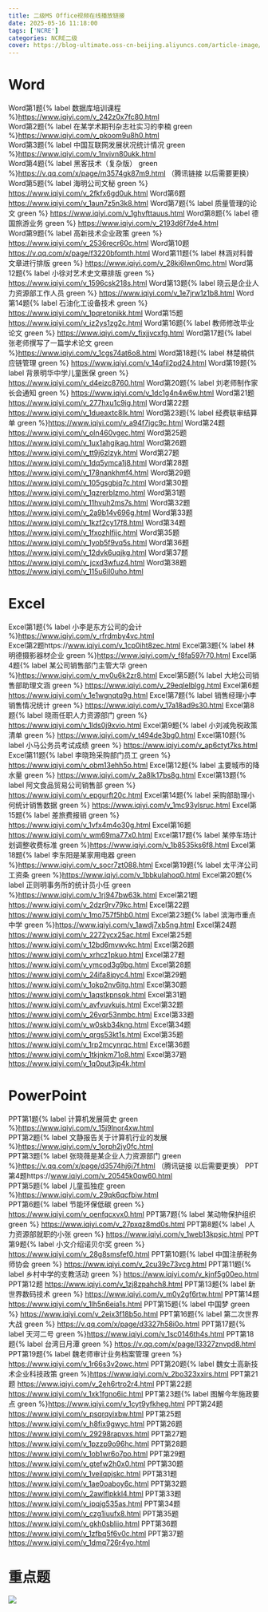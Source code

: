 ```yaml
---
title: 二级MS Office视频在线播放链接
date: 2025-05-16 11:18:00
tags: ['NCRE']
categories: NCRE二级
cover: https://blog-ultimate.oss-cn-beijing.aliyuncs.com/article-image/20250516174304345.png
---
```


# Word
Word第1题{% label  数据库培训课程 %}https://www.iqiyi.com/v_242z0x7fc80.html  
Word第2题{% label 在某学术期刊杂志社实习的李楠 green %}https://www.iqiyi.com/v_pkoom9u8h0.html  
Word第3题{% label 中国互联网发展状况统计情况 green %}https://www.iqiyi.com/v_1nvivn80ukk.html  
Word第4题{% label 黑客技术（复杂版） green %}https://v.qq.com/x/page/m3574gk87m9.html （腾讯链接 以后需要更换） 
Word第5题{% label 海明公司文秘 green %} https://www.iqiyi.com/v_2fkfx6gd0uk.html 
Word第6题 https://www.iqiyi.com/v_1aun7z5n3k8.html 
Word第7题{% label 质量管理的论文 green %} https://www.iqiyi.com/v_1ghvfttauus.html 
Word第8题{% label 德国旅游业务 green %} https://www.iqiyi.com/v_2193d6f7de4.html  
Word第9题{% label 高新技术企业政策 green %} https://www.iqiyi.com/v_2536recr60c.html 
Word第10题 https://v.qq.com/x/page/f3220bfomth.html 
Word第11题{% label 林涵对科普文章进行排版 green %} https://www.iqiyi.com/v_28ki6lwn0mc.html 
Word第12题{% label 小徐对艺术史文章排版 green %} https://www.iqiyi.com/v_1596csk218s.html 
Word第13题{% label 晓云是企业人力资源部工作人员 green %} https://www.iqiyi.com/v_1e7jrw1z1b8.html 
Word第14题{% label 石油化工设备技术 green %} https://www.iqiyi.com/v_1pqretonikk.html 
Word第15题 https://www.iqiyi.com/v_iz2ys1zg2c.html 
Word第16题{% label 教师修改毕业论文 green %} https://www.iqiyi.com/v_fixjjvcxfg.html 
Word第17题{% label 张老师撰写了一篇学术论文 green %}https://www.iqiyi.com/v_1cgs74at6o8.html 
Word第18题{% label 林楚楠供应链管理 green %} https://www.iqiyi.com/v_14qfil2pd24.html 
Word第19题{% label 背景明华中学儿童医保 green %} https://www.iqiyi.com/v_d4eizc8760.html 
Word第20题{% label 刘老师制作家长会通知 green %} https://www.iqiyi.com/v_1dc1g4n4w6w.html 
Word第21题 https://www.iqiyi.com/v_277hxu1c9ig.html 
Word第22题 https://www.iqiyi.com/v_1dueaxtc8lk.html 
Word第23题{% label 经费联审结算单 green %}https://www.iqiyi.com/v_a94f7igc9c.html 
Word第24题 https://www.iqiyi.com/v_oln460vgec.html 
Word第25题 https://www.iqiyi.com/v_1ux1ahgikag.html 
Word第26题 https://www.iqiyi.com/v_tt9j6zlzyk.html 
Word第27题 https://www.iqiyi.com/v_1dq5ymca1j8.html
Word第28题 https://www.iqiyi.com/v_178nankhmf4.html 
Word第29题 https://www.iqiyi.com/v_105gsgbjq7c.html 
Word第30题 https://www.iqiyi.com/v_1qzrerblzmo.html 
Word第31题 https://www.iqiyi.com/v_11hvuh2ms7s.html 
Word第32题 https://www.iqiyi.com/v_2a9b14v696g.html 
Word第33题 https://www.iqiyi.com/v_1kzf2cy17f8.html 
Word第34题 https://www.iqiyi.com/v_1fxozhlfijc.html 
Word第35题 https://www.iqiyi.com/v_1yob5f9vq5s.html 
Word第36题 https://www.iqiyi.com/v_12dvk6uqjkg.html 
Word第37题 https://www.iqiyi.com/v_jcxd3wfuz4.html 
Word第38题 https://www.iqiyi.com/v_115u6il0uho.html 

# Excel
Excel第1题{% label  小李是东方公司的会计 %}https://www.iqiyi.com/v_rfrdmby4vc.html  
Excel第2题https://www.iqiyi.com/v_1cp0iht8zec.html 
Excel第3题{% label 林明德摄影器材企业 green %}https://www.iqiyi.com/v_f8fa597r70.html 
Excel第4题{% label 某公司销售部门主管大华 green %}https://www.iqiyi.com/v_mv0u6k2zr8.html 
Excel第5题{% label 大地公司销售部助理文涵 green %} https://www.iqiyi.com/v_29eqlelblgg.html 
Excel第6题 https://www.iqiyi.com/v_1e1wgnqtq9g.html 
Excel第7题{% label 销售经理小李销售情况统计 green %} https://www.iqiyi.com/v_17a18ad9s30.html 
Excel第8题{% label 晓雨任职人力资源部门 green %} https://www.iqiyi.com/v_1lds0j9xvio.html 
Excel第9题{% label 小刘减免税政策清单 green %} https://www.iqiyi.com/v_t494de3bg0.html 
Excel第10题{% label 小马公务员考试成绩 green %} https://www.iqiyi.com/v_ap6ctyt7ks.html 
Excel第11题{% label 李晓玲采购部门员工 green %} https://www.iqiyi.com/v_obm13ehh5o.html 
Excel第12题{% label 主要城市的降水量 green %} https://www.iqiyi.com/v_2a8lk17bs8g.html 
Excel第13题{% label 阿文食品贸易公司销售部 green %} https://www.iqiyi.com/v_epgurft20c.html 
Excel第14题{% label 采购部助理小何统计销售数据 green %} https://www.iqiyi.com/v_1mc93ylsruc.html 
Excel第15题{% label 差旅费报销 green %} https://www.iqiyi.com/v_1vfx4m4o30g.html 
Excel第16题 https://www.iqiyi.com/v_wm69ma77x0.html 
Excel第17题{% label 某停车场计划调整收费标准 green %}https://www.iqiyi.com/v_1b8535ks6f8.html 
Excel第18题{% label 李东阳是某家用电器 green %}https://www.iqiyi.com/v_socr7zt088.html 
Excel第19题{% label 太平洋公司工资条 green %}https://www.iqiyi.com/v_1bbkulahoq0.html 
Excel第20题{% label 正则明事务所的统计员小任 green %}https://www.iqiyi.com/v_1rj947bw63k.html 
Excel第21题 https://www.iqiyi.com/v_2dzr9rv79kc.html 
Excel第22题 https://www.iqiyi.com/v_1mo757f5hb0.html 
Excel第23题{% label 滨海市重点中学 green %}https://www.iqiyi.com/v_1awdj7xb5ng.html 
Excel第24题 https://www.iqiyi.com/v_2272ycx25ac.html 
Excel第25题 https://www.iqiyi.com/v_12bd6mvwvkc.html 
Excel第26题 https://www.iqiyi.com/v_xrhcz1pkuo.html 
Excel第27题 https://www.iqiyi.com/v_ymcod3g9bg.html
Excel第28题 https://www.iqiyi.com/v_24ifa8ipyc4.html 
Excel第29题 https://www.iqiyi.com/v_1okp2nv6itg.html 
Excel第30题 https://www.iqiyi.com/v_1aqstkpnsqk.html 
Excel第31题 https://www.iqiyi.com/v_avfvuvkujs.html 
Excel第32题 https://www.iqiyi.com/v_26vqr53nmbc.html 
Excel第33题 https://www.iqiyi.com/v_w0skb34kng.html 
Excel第34题 https://www.iqiyi.com/v_qrgs53kt1s.html 
Excel第35题 https://www.iqiyi.com/v_1rp2mcynrqc.html
Excel第36题 https://www.iqiyi.com/v_1tkjnkm71o8.html 
Excel第37题 https://www.iqiyi.com/v_1q0put3jp4k.html

# PowerPoint

PPT第1题{% label 计算机发展简史 green %}https://www.iqiyi.com/v_15j9lnor4xw.html  
PPT第2题{% label  文静报告关于计算机行业的发展 %}https://www.iqiyi.com/v_1orph2jy0fc.html  
PPT第3题{% label 张晓薇是某企业人力资源部门 green %}https://v.qq.com/x/page/d3574hj6j7f.html  （腾讯链接 以后需要更换）
PPT第4题https://www.iqiyi.com/v_20545k0qw60.html  
PPT第5题{% label 儿童孤独症 green %}https://www.iqiyi.com/v_29qk6qcfbiw.html  
PPT第6题{% label 节能环保低碳 green %} https://www.iqiyi.com/v_oenfqcxvx0.html 
PPT第7题{% label 某动物保护组织 green %} https://www.iqiyi.com/v_27pxqz8md0s.html 
PPT第8题{% label 人力资源部就职的小张 green %} https://www.iqiyi.com/v_1web13kpsjc.html 
PPT第9题{% label 小文介绍诺贝尔奖 green %} https://www.iqiyi.com/v_28g8smsfef0.html 
PPT第10题{% label 中国注册税务师协会 green %} https://www.iqiyi.com/v_2cu39c73vcg.html 
PPT第11题{% label 乡村中学的支教活动 green %} https://www.iqiyi.com/v_kjnf5g00eo.html 
PPT第12题 https://www.iqiyi.com/v_1zj8zpahch8.html 
PPT第13题{% label 新世界数码技术 green %} https://www.iqiyi.com/v_m0y2gf6rtw.html 
PPT第14题 https://www.iqiyi.com/v_1lh5n6eia1s.html 
PPT第15题{% label 中国梦 green %} https://www.iqiyi.com/v_2eix3f18b5o.html 
PPT第16题{% label 第二次世界大战 green %} https://v.qq.com/x/page/d3327h58i0o.html
PPT第17题{% label 天河二号 green %}https://www.iqiyi.com/v_1sc0146th4s.html 
PPT第18题{% label 台湾日月潭 green %} https://v.qq.com/x/page/l3327znvpd8.html 
PPT第19题{% label 魏老师审计业务档案管理 green %} https://www.iqiyi.com/v_1r66s3v2owc.html 
PPT第20题{% label 魏女士高新技术企业科技政策 green %}https://www.iqiyi.com/v_2bo323xxirs.html 
PPT第21题 https://www.iqiyi.com/v_2eh6rtro2r4.html 
PPT第22题 https://www.iqiyi.com/v_1xk1fgno6ic.html 
PPT第23题{% label 图解今年施政要点 green %}https://www.iqiyi.com/v_1cyt9yfkheg.html 
PPT第24题 https://www.iqiyi.com/v_psqrqyixbw.html 
PPT第25题 https://www.iqiyi.com/v_h8fix9gwyc.html 
PPT第26题 https://www.iqiyi.com/v_29298rapvxs.html 
PPT第27题 https://www.iqiyi.com/v_1pzzp9o96hc.html 
PPT第28题 https://www.iqiyi.com/v_1ob1wr6o7po.html
PPT第29题 https://www.iqiyi.com/v_gtefw2h0x0.html 
PPT第30题 https://www.iqiyi.com/v_1veilqpjskc.html 
PPT第31题 https://www.iqiyi.com/v_1ae0oaboy6c.html 
PPT第32题 https://www.iqiyi.com/v_2awlflpkkl4.html 
PPT第33题 https://www.iqiyi.com/v_ipqjg535as.html 
PPT第34题 https://www.iqiyi.com/v_czg1iuufx8.html 
PPT第35题 https://www.iqiyi.com/v_gkh0sbliio.html
PPT第36题 https://www.iqiyi.com/v_1zfbq5f6v0c.html 
PPT第37题 https://www.iqiyi.com/v_1dmq726r4yo.html

# 重点题

![](https://blog-ultimate.oss-cn-beijing.aliyuncs.com/article-image/20250729095605573.png)
